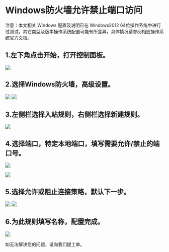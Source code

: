 # Windows防火墙允许禁止端口访问
注意：本文相关 Windows 配置及说明已在 Windows2012 64位操作系统中进行过测试。其它类型及版本操作系统配置可能有所差异，具体情况请参阅相应操作系统官方文档。

## 1.左下角点击开始，打开控制面板。

![](../../../../../image/vm/cn_image_Elastic-Compute_Virtual-Machine_Windows_Windows防火墙允许禁止端口访问01.png)

## 2.选择Windows防火墙，高级设置。

![](../../../../../image/vm/cn_image_Elastic-Compute_Virtual-Machine_Windows_Windows防火墙允许禁止端口访问02.png)
![](../../../../../image/vm/cn_image_Elastic-Compute_Virtual-Machine_Windows_Windows防火墙允许禁止端口访问03.png)

## 3.左侧栏选择入站规则，右侧栏选择新建规则。

![](../../../../../image/vm/cn_image_Elastic-Compute_Virtual-Machine_Windows_Windows防火墙允许禁止端口访问04.png)

## 4.选择端口，特定本地端口，填写需要允许/禁止的端口号。

![](../../../../../image/vm/cn_image_Elastic-Compute_Virtual-Machine_Windows_Windows防火墙允许禁止端口访问05.png)

![](../../../../../image/vm/cn_image_Elastic-Compute_Virtual-Machine_Windows_Windows防火墙允许禁止端口访问06.png)

## 5.选择允许或阻止连接策略，默认下一步。

![](../../../../../image/vm/cn_image_Elastic-Compute_Virtual-Machine_Windows_Windows防火墙允许禁止端口访问07.png)
![](../../../../../image/vm/cn_image_Elastic-Compute_Virtual-Machine_Windows_Windows防火墙允许禁止端口访问08.png)

## 6.为此规则填写名称，配置完成。

![](../../../../../image/vm/cn_image_Elastic-Compute_Virtual-Machine_Windows_Windows防火墙允许禁止端口访问09.png)

如无法解决您的问题，请向我们提工单。

